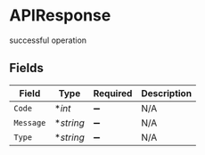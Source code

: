 # APIResponse

successful operation


## Fields

| Field              | Type               | Required           | Description        |
| ------------------ | ------------------ | ------------------ | ------------------ |
| `Code`             | **int*             | :heavy_minus_sign: | N/A                |
| `Message`          | **string*          | :heavy_minus_sign: | N/A                |
| `Type`             | **string*          | :heavy_minus_sign: | N/A                |